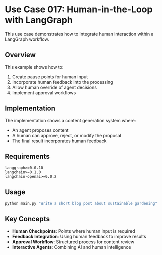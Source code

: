 # Use Case 017: Human-in-the-Loop with LangGraph

This use case demonstrates how to integrate human interaction within a LangGraph workflow.

## Overview

This example shows how to:
1. Create pause points for human input
2. Incorporate human feedback into the processing
3. Allow human override of agent decisions
4. Implement approval workflows

## Implementation

The implementation shows a content generation system where:
- An agent proposes content
- A human can approve, reject, or modify the proposal
- The final result incorporates human feedback

## Requirements

```
langgraph>=0.0.10
langchain>=0.1.0
langchain-openai>=0.0.2
```

## Usage

```python
python main.py "Write a short blog post about sustainable gardening"
```

## Key Concepts

- **Human Checkpoints**: Points where human input is required
- **Feedback Integration**: Using human feedback to improve results
- **Approval Workflow**: Structured process for content review
- **Interactive Agents**: Combining AI and human intelligence